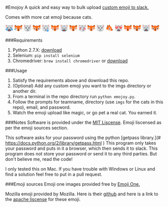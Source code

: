 #Emojoy
A quick and easy way to bulk upload [custom emoji to slack.](https://get.slack.help/hc/en-us/articles/206870177-Creating-custom-emoji)

Comes with more cat emoji because cats.

<img src="imgs/cat_face_with_tears_of_joy_emoji_one.png" width=25 height=25 />
<img src="imgs/cat_face_with_tears_of_joy_mozilla.png" width=25 height=25 />
<img src="imgs/cat_face_with_wry_smile_emoji_one.png" width=25 height=25 />
<img src="imgs/cat_face_with_wry_smile_mozilla.png" width=25 height=25 />
<img src="imgs/crying_cat_face_emoji_one.png" width=25 height=25 />
<img src="imgs/crying_cat_face_mozilla.png" width=25 height=25 />
<img src="imgs/grinning_cat_face_with_smiling_eyes_emoji_one.png" width=25 height=25 />
<img src="imgs/grinning_cat_face_with_smiling_eyes_mozilla.png" width=25 height=25 />
<img src="imgs/kissing_cat_face_with_closed_eyes_emoji_one.png" width=25 height=25 />
<img src="imgs/kissing_cat_face_with_closed_eyes_mozilla.png" width=25 height=25 />
<img src="imgs/pouting_cat_face_emoji_one.png" width=25 height=25 />
<img src="imgs/pouting_cat_face_mozilla.png" width=25 height=25 />
<img src="imgs/smiling_cat_face_with_heart_shaped_eyes_emoji_one.png" width=25 height=25 />
<img src="imgs/smiling_cat_face_with_heart_shaped_eyes_mozilla.png" width=25 height=25 />
<img src="imgs/smiling_cat_face_with_open_mouth_mozilla.png" width=25 height=25 />
<img src="imgs/weary_cat_face_emoji_one.png" width=25 height=25 />
<img src="imgs/weary_cat_face_mozilla.png" width=25 height=25 />

###Requirements
1. Python 2.7.X: [download](https://www.python.org/downloads/)
2. Selenium: `pip install selenium`
3. Chromedriver:  `brew install chromedriver` or [download](https://sites.google.com/a/chromium.org/chromedriver/downloads)

###Usage
1.  Satisfy the requirements above and download this repo.
2.  (Optional) Add any custom emoji you want to the imgs directory or another dir.
3.  From a terminal in the repo directory run `python emojoy.py`.
4.  Follow the prompts for teamname, directory (use `imgs` for the cats in this repo), email, and password.
5.  Watch the emoji upload like magic, or go pet a real cat.  You earned it.

###Notes
Software is provided under the [MIT Liscense](https://opensource.org/licenses/MIT).  Emoji liscensed as per the emoji sources section.

This software asks for your password using the python [getpass library.](# https://docs.python.org/2/library/getpass.html
)  This program only takes your password and puts in it a browser, which then sends it to slack.  This program does not store your password or send it to any third parties.  But don't believe me, read the code!

I only tested this on Mac.  If you have trouble with Windows or Linux and find a solution feel free to put in a pull request.

###Emoji sources
Emoji one images provided free by [Emoji One.](http://emojione.com/)

Mozilla emoji provided by Mozilla.  Here is their [github](https://github.com/mozilla/fxemoji/blob/gh-pages/LICENSE.md) and here is a link to the [apache liscense](http://www.apache.org/licenses/LICENSE-2.0) for these emoji.


